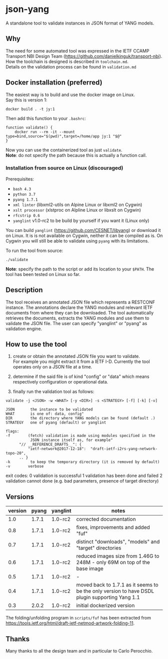 # json-yang

A standalone tool to validate instances in JSON format of YANG models.

## Why

The need for some automated tool was expressed in the IETF CCAMP Transport
NBI Design Team (https://github.com/danielkinguk/transport-nbi).
How the toolchain is designed is described in `toolchain.md`.  
Details on the validation process can be found in `validation.md`

## Docker installation (preferred)

The easiest way is to build and use the docker image on Linux.  
Say this is version 1:  
```
docker build . -t jy:1
```

Then add this function to your ```.bashrc```:

```
function validate() {
    docker run --rm -it --mount type=bind,source="$(pwd)",target=/home/app jy:1 "$@"
}
```

Now you can use the containerized tool as just ```validate```.  
**Note**: do not specify the path because this is actually a function call.

### Installation from source on Linux (discouraged)

Prerequisites:
- `bash 4.3`
- `python 3.7`
- `pyang 1.7.1`
- `xml linter` (libxml2-utils on Alpine Linux or libxml2 on Cygwin)
- `xslt processor` (xlstproc on Alpline Linux or libxslt on Cygwin)
- `rfcstrip 0.6`
- `yanglint` v1.0-rc2 to be build by yourself if you want it (Linux only)

You can build `yanglint` (https://github.com/CESNET/libyang) or download it
on Linux. It is is not available on Cygwin, neither it can be compiled as is.
On Cygwin you will still be able to validate using `pyang` with its limitations.

To run the tool from source:
```
./validate
```

**Note**: specify the path to the script or add its location to your ```$PATH```.
The tool has been tested on Linux so far.

## Description

The tool receives an annotated JSON file which represents a RESTCONF instance.
The annotations declare the YANG modules and relevant IETF documents from where
they can be downloaded. The tool automatically retrieves the documents, extracts
the YANG modules and use them to validate the JSON file. The user can specify
"yanglint" or "pyang" as validation engine.

## How to use the tool

1) create or obtain the annotated JSON file you want to validate.    
    For example you might extract it from a IETF I-D.
    Currently the tool operates only on a JSON file at a time.
   
2) determine if the said file is of kind "config" or "data" which
   means respectively configuration or operational data.
   
3) finally run the validation tool as follows:

```
validate -j <JSON> -w <WHAT> [-y <DIR>] -s <STRATEGY> [-f] [-k] [-v]

JSON       the instance to be validated
WHAT       is one of: data, config"
DIR        the directory where YANG models can be found (default .)
STRATEGY   one of pyang (default) or yanglint

flags:
-f        (fetch) validation is made using modules specified in the
           JSON instance itself as, for example"
      "// __REFERENCE_DRAFTS__": {
          "ietf-network@2017-12-18":  "draft-ietf-i2rs-yang-network-topo-20",
      .. }
-k         to keep the temporary directory (it is removed by default)
-v        verbose
```

exit codes:
0         validation is successful
1         validation has been done and failed
2         validation cannot done (e.g. bad parameters, presence of target directory)


## Versions

| version | pyang   | yanglint | notes |
| ------- | ------- | -------- | ------|
| 1.0 | 1.7.1 | 1.0-rc2 | corrected documentation |
| 0.8 | 1.7.1 | 1.0-rc2 | fixes, improvements and added "fuf" |
| 0.7 | 1.7.1 | 1.0-rc2 | distinct "downloads", "models" and "target" directories |
| 0.6 | 1.7.1 | 1.0-rc2 | reduced images size from 1.46G to 248M -  only 69M on top of the base image |
| 0.5 | 1.7.1 | 1.0-rc2 |  -           |
| 0.4 | 1.7.1 | 1.0-rc2 | moved back to 1.7.1 as it seems to be the only version to have DSDL plugin supporting Yang 1.1 |
| 0.3 | 2.0.2 | 1.0-rc2 | initial dockerized version |

The folding/unfolding program in ```scripts/fuf``` has been extracted from https://tools.ietf.org/html/draft-ietf-netmod-artwork-folding-11.

## Thanks

Many thanks to all the design team and in particular to Carlo Perocchio.
